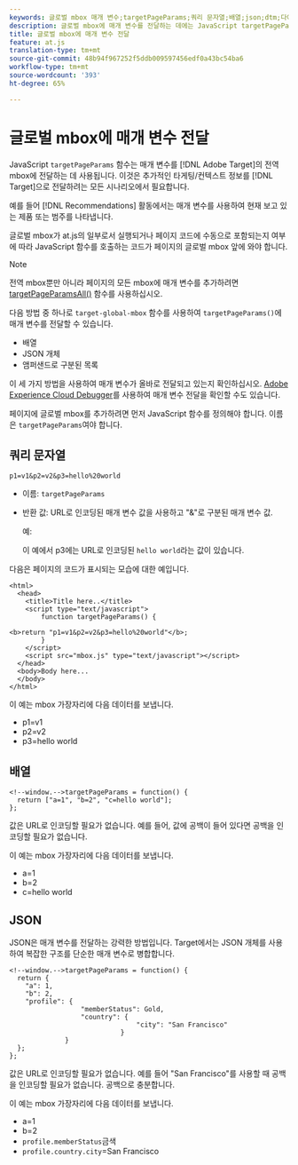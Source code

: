 ```yaml
---
keywords: 글로벌 mbox 매개 변수;targetPageParams;쿼리 문자열;배열;json;dtm;다이내믹 태그 관리
description: 글로벌 mbox에 매개 변수를 전달하는 데에는 JavaScript targetPageParams 함수가 사용됩니다. 이는 추가적인 타깃팅/컨텍스트 정보를 Adobe Target에 전달해야 하는 모든 시나리오에서 필요합니다.
title: 글로벌 mbox에 매개 변수 전달
feature: at.js
translation-type: tm+mt
source-git-commit: 48b94f967252f5ddb009597456edf0a43bc54ba6
workflow-type: tm+mt
source-wordcount: '393'
ht-degree: 65%

---
```



# 글로벌 mbox에 매개 변수 전달

JavaScript `targetPageParams` 함수는 매개 변수를 [!DNL Adobe Target]의 전역 mbox에 전달하는 데 사용됩니다. 이것은 추가적인 타게팅/컨텍스트 정보를 [!DNL Target]으로 전달하려는 모든 시나리오에서 필요합니다.

예를 들어 [!DNL Recommendations] 활동에서는 매개 변수를 사용하여 현재 보고 있는 제품 또는 범주를 나타냅니다.

글로벌 mbox가 at.js의 일부로서 실행되거나 페이지 코드에 수동으로 포함되는지 여부에 따라 JavaScript 함수를 호출하는 코드가 페이지의 글로벌 mbox 앞에 와야 합니다.

>[!NOTE]
>
>전역 mbox뿐만 아니라 페이지의 모든 mbox에 매개 변수를 추가하려면 [targetPageParamsAll()](/help/c-implementing-target/c-implementing-target-for-client-side-web/targetpageparamsall.md) 함수를 사용하십시오.

다음 방법 중 하나로 `target-global-mbox` 함수를 사용하여 `targetPageParams()`에 매개 변수를 전달할 수 있습니다.

* 배열
* JSON 개체
* 앰퍼샌드로 구분된 목록

이 세 가지 방법을 사용하여 매개 변수가 올바로 전달되고 있는지 확인하십시오. [Adobe Experience Cloud Debugger](https://experienceleague.adobe.com/docs/debugger/using/experience-cloud-debugger.html)를 사용하여 매개 변수 전달을 확인할 수도 있습니다.

페이지에 글로벌 mbox를 추가하려면 먼저 JavaScript 함수를 정의해야 합니다. 이름은 `targetPageParams`여야 합니다.

## 쿼리 문자열

```
p1=v1&p2=v2&p3=hello%20world
```

* 이름: `targetPageParams`
* 반환 값: URL로 인코딩된 매개 변수 값을 사용하고 &quot;&amp;&quot;로 구분된 매개 변수 값.

   예:

   이 예에서 p3에는 URL로 인코딩된 `hello world`라는 값이 있습니다.

다음은 페이지의 코드가 표시되는 모습에 대한 예입니다.

```
<html> 
  <head> 
    <title>Title here..</title> 
    <script type="text/javascript"> 
        function targetPageParams() { 
           
<b>return "p1=v1&p2=v2&p3=hello%20world"</b>; 
        } 
    </script> 
    <script src="mbox.js" type="text/javascript"></script> 
  </head> 
  <body>Body here... 
  </body> 
</html>
```

이 예는 mbox 가장자리에 다음 데이터를 보냅니다.

* p1=v1
* p2=v2
* p3=hello world

## 배열

```
<!--window.-->targetPageParams = function() { 
  return ["a=1", "b=2", "c=hello world"]; 
}; 
```

값은 URL로 인코딩할 필요가 없습니다. 예를 들어, 값에 공백이 들어 있다면 공백을 인코딩할 필요가 없습니다.

이 예는 mbox 가장자리에 다음 데이터를 보냅니다.

* a=1
* b=2
* c=hello world

## JSON

JSON은 매개 변수를 전달하는 강력한 방법입니다. Target에서는 JSON 개체를 사용하여 복잡한 구조를 단순한 매개 변수로 병합합니다.

```
<!--window.-->targetPageParams = function() { 
  return { 
    "a": 1, 
    "b": 2, 
    "profile": { 
                  "memberStatus": Gold, 
                  "country": { 
                                "city": "San Francisco" 
                            } 
              } 
  }; 
}; 
```

값은 URL로 인코딩할 필요가 없습니다. 예를 들어 &quot;San Francisco&quot;를 사용할 때 공백을 인코딩할 필요가 없습니다. 공백으로 충분합니다.

이 예는 mbox 가장자리에 다음 데이터를 보냅니다.

* a=1
* b=2
* `profile.memberStatus`금색
* `profile.country.city`=San Francisco